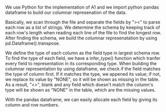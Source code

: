 
We use Python for the implementation of A1 and we import python pandas dataframe to build our columnar represenation of the data.

Basically, we scan through the file and separate the fields by "><" to parse each row as a list of strings. We determine the schema by keeping track of each row's length when reading each line of the file to find the longest row. After finding the schema, we build the columnar represenatation by using pd.Dataframe().transpose.

We define the type of each column as the field type in largest schema row. To find the type of each field, we have a infer_type() function which tranfer every field to representation in its corresponding type. When building the columnar representation by using dataframe, 
we check if the field matches the type of column first. If it matches the type, we appened its value; if not, we replace its value by "NONE", so it will be shown as missing in the table. As a result, "<>", blank and any field which doesn't match the column's type will be shown as "NONE" in the table, which are the missing values.

With the pandas dataframe, we can easily allocate each field by giving its column and row numbers. 



